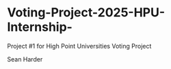 # Voting-Project-2025-HPU-Internship-
Project #1 for High Point Universities Voting Project

Sean Harder